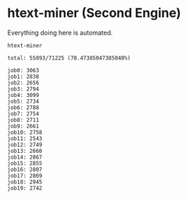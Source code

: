 # htext-miner (Second Engine)

Everything doing here is automated.

```
htext-miner

total: 55893/71225 (78.47385047385048%)

job0: 3063
job1: 2838
job2: 2656
job3: 2794
job4: 3099
job5: 2734
job6: 2788
job7: 2754
job8: 2711
job9: 2661
job10: 2758
job11: 2543
job12: 2749
job13: 2660
job14: 2867
job15: 2855
job16: 2807
job17: 2869
job18: 2945
job19: 2742
```